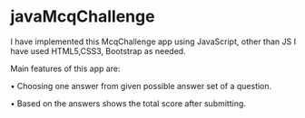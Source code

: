 # javaMcqChallenge

I have implemented this McqChallenge app using JavaScript, other than JS I have used HTML5,CSS3, Bootstrap as needed.

 Main features of this app are:
 
• Choosing one answer from given possible answer set of a question.

• Based on the answers shows the total score after submitting.
